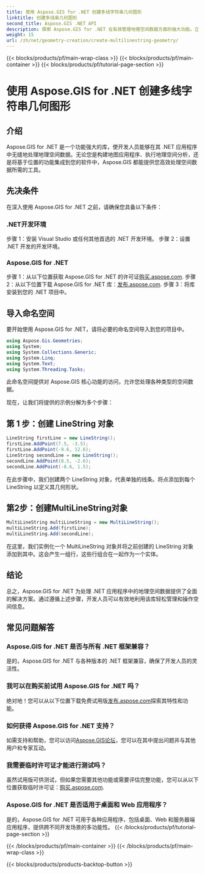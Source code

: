 ```yaml
---
title: 使用 Aspose.GIS for .NET 创建多线字符串几何图形
linktitle: 创建多线串几何图形
second_title: Aspose.GIS .NET API
description: 探索 Aspose.GIS for .NET 在有效管理地理空间数据方面的强大功能。立即下载以获得无缝体验。
weight: 15
url: /zh/net/geometry-creation/create-multilinestring-geometry/
---
```


{{< blocks/products/pf/main-wrap-class >}}
{{< blocks/products/pf/main-container >}}
{{< blocks/products/pf/tutorial-page-section >}}

# 使用 Aspose.GIS for .NET 创建多线字符串几何图形

## 介绍
Aspose.GIS for .NET 是一个功能强大的库，使开发人员能够在其 .NET 应用程序中无缝地处理地理空间数据。无论您是构建地图应用程序、执行地理空间分析，还是将基于位置的功能集成到您的软件中，Aspose.GIS 都能提供您高效处理空间数据所需的工具。
## 先决条件
在深入使用 Aspose.GIS for .NET 之前，请确保您具备以下条件：
### .NET开发环境
步骤 1：安装 Visual Studio 或任何其他首选的 .NET 开发环境。
步骤 2：设置 .NET 开发的开发环境。
### Aspose.GIS for .NET
步骤 1：从以下位置获取 Aspose.GIS for .NET 的许可证[购买.aspose.com](https://purchase.aspose.com/buy).
步骤 2：从以下位置下载 Aspose.GIS for .NET 库：[发布.aspose.com](https://releases.aspose.com/gis/net/).
步骤 3：将库安装到您的 .NET 项目中。

## 导入命名空间
要开始使用 Aspose.GIS for .NET，请将必要的命名空间导入到您的项目中。

```csharp
using Aspose.Gis.Geometries;
using System;
using System.Collections.Generic;
using System.Linq;
using System.Text;
using System.Threading.Tasks;
```
此命名空间提供对 Aspose.GIS 核心功能的访问，允许您处理各种类型的空间数据。

现在，让我们将提供的示例分解为多个步骤：
## 第 1 步：创建 LineString 对象
```csharp
LineString firstLine = new LineString();
firstLine.AddPoint(7.5, -3.5);
firstLine.AddPoint(-9.6, 12.6);
LineString secondLine = new LineString();
secondLine.AddPoint(8.5, -2.6);
secondLine.AddPoint(-8.6, 1.5);
```
在此步骤中，我们创建两个 LineString 对象，代表单独的线条。将点添加到每个 LineString 以定义其几何形状。
## 第2步：创建MultiLineString对象
```csharp
MultiLineString multiLineString = new MultiLineString();
multiLineString.Add(firstLine);
multiLineString.Add(secondLine);
```
在这里，我们实例化一个 MultiLineString 对象并将之前创建的 LineString 对象添加到其中。这会产生一组行，这些行组合在一起作为一个实体。

## 结论
总之，Aspose.GIS for .NET 为处理 .NET 应用程序中的地理空间数据提供了全面的解决方案。通过遵循上述步骤，开发人员可以有效地利用该库轻松管理和操作空间信息。
## 常见问题解答
### Aspose.GIS for .NET 是否与所有 .NET 框架兼容？
是的，Aspose.GIS for .NET 与各种版本的 .NET 框架兼容，确保了开发人员的灵活性。
### 我可以在购买前试用 Aspose.GIS for .NET 吗？
绝对地！您可以从以下位置下载免费试用版[发布.aspose.com](https://releases.aspose.com/)探索其特性和功能。
### 如何获得 Aspose.GIS for .NET 支持？
如需支持和帮助，您可以访问[Aspose.GIS论坛](https://forum.aspose.com/c/gis/33)，您可以在其中提出问题并与其他用户和专家互动。
### 我需要临时许可证才能进行测试吗？
虽然试用版可供测试，但如果您需要其他功能或需要评估完整功能，您可以从以下位置获取临时许可证：[购买.aspose.com](https://purchase.aspose.com/temporary-license/).
### Aspose.GIS for .NET 是否适用于桌面和 Web 应用程序？
是的，Aspose.GIS for .NET 可用于各种应用程序，包括桌面、Web 和服务器端应用程序，提供跨不同开发场景的多功能性。
{{< /blocks/products/pf/tutorial-page-section >}}

{{< /blocks/products/pf/main-container >}}
{{< /blocks/products/pf/main-wrap-class >}}

{{< blocks/products/products-backtop-button >}}

